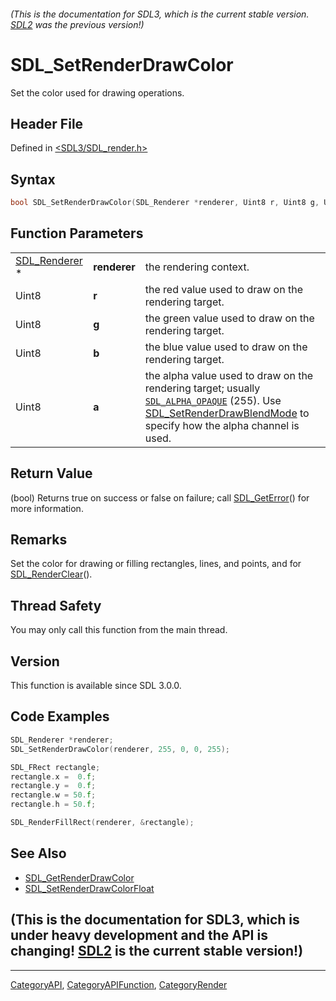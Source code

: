 ###### (This is the documentation for SDL3, which is the current stable version. [SDL2](https://wiki.libsdl.org/SDL2/) was the previous version!)
# SDL_SetRenderDrawColor

Set the color used for drawing operations.

## Header File

Defined in [<SDL3/SDL_render.h>](https://github.com/libsdl-org/SDL/blob/main/include/SDL3/SDL_render.h)

## Syntax

```c
bool SDL_SetRenderDrawColor(SDL_Renderer *renderer, Uint8 r, Uint8 g, Uint8 b, Uint8 a);
```

## Function Parameters

|                                |              |                                                                                                                                                                                                                    |
| ------------------------------ | ------------ | ------------------------------------------------------------------------------------------------------------------------------------------------------------------------------------------------------------------ |
| [SDL_Renderer](SDL_Renderer) * | **renderer** | the rendering context.                                                                                                                                                                                             |
| Uint8                          | **r**        | the red value used to draw on the rendering target.                                                                                                                                                                |
| Uint8                          | **g**        | the green value used to draw on the rendering target.                                                                                                                                                              |
| Uint8                          | **b**        | the blue value used to draw on the rendering target.                                                                                                                                                               |
| Uint8                          | **a**        | the alpha value used to draw on the rendering target; usually [`SDL_ALPHA_OPAQUE`](SDL_ALPHA_OPAQUE) (255). Use [SDL_SetRenderDrawBlendMode](SDL_SetRenderDrawBlendMode) to specify how the alpha channel is used. |

## Return Value

(bool) Returns true on success or false on failure; call
[SDL_GetError](SDL_GetError)() for more information.

## Remarks

Set the color for drawing or filling rectangles, lines, and points, and for
[SDL_RenderClear](SDL_RenderClear)().

## Thread Safety

You may only call this function from the main thread.

## Version

This function is available since SDL 3.0.0.

## Code Examples

```c
SDL_Renderer *renderer;
SDL_SetRenderDrawColor(renderer, 255, 0, 0, 255);

SDL_FRect rectangle;
rectangle.x =  0.f;
rectangle.y =  0.f;
rectangle.w = 50.f;
rectangle.h = 50.f;

SDL_RenderFillRect(renderer, &rectangle);
```

## See Also

- [SDL_GetRenderDrawColor](SDL_GetRenderDrawColor)
- [SDL_SetRenderDrawColorFloat](SDL_SetRenderDrawColorFloat)


## (This is the documentation for SDL3, which is under heavy development and the API is changing! [SDL2](https://wiki.libsdl.org/SDL2/) is the current stable version!)



----
[CategoryAPI](CategoryAPI), [CategoryAPIFunction](CategoryAPIFunction), [CategoryRender](CategoryRender)

